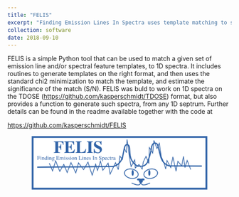 ```yaml
---
title: "FELIS"
excerpt: "Finding Emission Lines In Spectra uses template matching to search for features in 1D spectra"
collection: software
date: 2018-09-10
---
```

FELIS is a simple Python tool that can be used to match a given set of emission line and/or spectral feature templates, to 1D spectra. It includes routines to generate templates on the right format, and then uses the standard chi2 minimization to match the template, and estimate the significance of the match (S/N). FELIS was buld to work on 1D spectra on the TDOSE (<https://github.com/kasperschmidt/TDOSE>) format, but also provides a function to generate such spectra, from any 1D septrum. Further details can be found in the readme available together with the code at 

<https://github.com/kasperschmidt/FELIS>

<center>
<img src='images/FELISlogo.png' width='400'>
</center>
